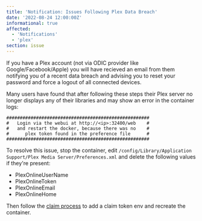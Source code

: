 ```yaml
---
title: 'Notification: Issues Following Plex Data Breach'
date: '2022-08-24 12:00:00Z'
informational: true
affected:
  - 'Notifications'
  - 'plex'
section: issue
---
```

If you have a Plex account (not via ODIC provider like Google/Facebook/Apple) you will have recieved an email from them notifying you of a recent data breach and advising you to reset your password and force a logout of all connected devices.

Many users have found that after following these steps their Plex server no longer displays any of their libraries and may show an error in the container logs:

```text
#####################################################
#   Login via the webui at http://<ip>:32400/web    #
#   and restart the docker, because there was no    #
#      plex token found in the preference file      #
#####################################################
```

To resolve this issue, stop the container, edit `/config/Library/Application Support/Plex Media Server/Preferences.xml` and delete the following values if they're present:

* PlexOnlineUserName
* PlexOnlineToken
* PlexOnlineEmail
* PlexOnlineHome

Then follow the [claim process](https://github.com/linuxserver/docker-plex#parameters) to add a claim token env and recreate the container.
